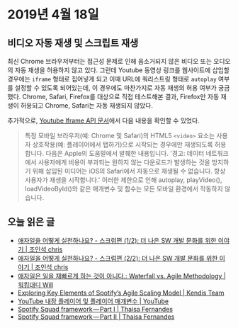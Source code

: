# 2019년 4월 18일

## 비디오 자동 재생 및 스크립트 재생

최신 Chrome 브라우저부터는 접근성 문제로 인해 음소거되지 않은 비디오 또는 오디오의 자동 재생을 허용하지 않고 있다. 그런데 Youtube 동영상 링크를 웹사이트에 삽입할 경우에는 `iframe` 형태로 집어넣게 되고 이때 URL에 쿼리스트링 형태로 `autoplay` 여부를 설정할 수 있도록 되어있는데, 이 경우에도 마찬가지로 자동 재생의 허용 여부가 궁금했다. Chrome, Safari, Firefox를 대상으로 직접 테스트해본 결과, Firefox만 자동 재생이 허용되고 Chrome, Safari는 자동 재생되지 않았다.

추가적으로, [Youtube Iframe API 문서](https://developers.google.com/youtube/iframe_api_reference?hl=ko)에서 다음 내용을 확인할 수 있었다.

 > 특정 모바일 브라우저(예: Chrome 및 Safari)의 HTML5 `<video>` 요소는 사용자 상호작용(예: 플레이어에서 탭하기)으로 시작되는 경우에만 재생되도록 허용합니다. 다음은 Apple의 도움말에서 발췌한 내용입니다.
 > '경고: 데이터 네트워크에서 사용자에게 비용이 부과되는 원하지 않는 다운로드가 발생하는 것을 방지하기 위해 삽입된 미디어는 iOS의 Safari에서 자동으로 재생될 수 없습니다. 항상 사용자가 재생을 시작합니다.'
 > 이러한 제한으로 인해 autoplay, playVideo(), loadVideoById()와 같은 매개변수 및 함수는 모든 모바일 환경에서 작동하지 않습니다.

## 오늘 읽은 글

* [애자일을 어떻게 실천하나요? - 스크럼편 (1/2): 더 나은 SW 개발 문화를 위한 이야기 | 조인석 chris](https://brunch.co.kr/@insuk/13)
* [애자일을 어떻게 실천하나요? - 스크럼편 (2/2): 더 나은 SW 개발 문화를 위한 이야기 | 조인석 chris](https://brunch.co.kr/@insuk/14)
* [애자일은 일을 재빠르게 하는 것이 아니다.: Waterfall vs. Agile Methodology | 워킹대디 Will](https://brunch.co.kr/@svillustrated/24)
* [Exploring Key Elements of Spotify’s Agile Scaling Model | Kendis Team](https://medium.com/@media_75624/exploring-key-elements-of-spotifys-agile-scaling-model-471d2a23d7ea)
* [YouTube 내장 플레이어 및 플레이어 매개변수 | YouTube](https://developers.google.com/youtube/player_parameters?hl=ko)
* [Spotify Squad framework — Part I | Thaisa Fernandes](https://medium.com/productmanagement101/spotify-squad-framework-part-i-8f74bcfcd761)
* [Spotify Squad framework — Part II | Thaisa Fernandes](https://medium.com/productmanagement101/spotify-squad-framework-part-ii-c5d4b9398c30)
